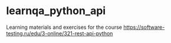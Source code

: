 # learnqa_python_api
Learning materials and exercises for the course https://software-testing.ru/edu/3-online/321-rest-api-python
